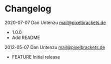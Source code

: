 # Changelog

2020-07-07 Dan Untenzu <mail@pixelbrackets.de>
  * 1.0.0
  * Add README

2012-05-07 Dan Untenzu <mail@pixelbrackets.de>

  * FEATURE Initial release
